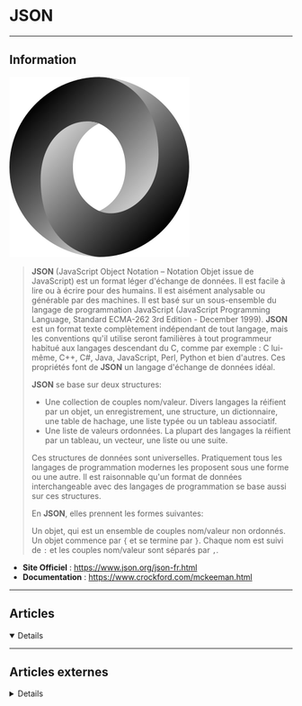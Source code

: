 # JSON
----

## <i class="fa-solid fa-hashtag"></i> Information

![Logo](../../_media/developpement/json/json_logo.svg ':size=250 :no-zoom')


> <i class="fa-solid fa-quote-left"></i> **JSON** (JavaScript Object Notation – Notation Objet issue de JavaScript) est un format léger d'échange de données. Il est facile à lire ou à écrire pour des humains. Il est aisément analysable ou générable par des machines. Il est basé sur un sous-ensemble du langage de programmation JavaScript (JavaScript Programming Language, Standard ECMA-262 3rd Edition - December 1999). **JSON** est un format texte complètement indépendant de tout langage, mais les conventions qu'il utilise seront familières à tout programmeur habitué aux langages descendant du C, comme par exemple : C lui-même, C++, C#, Java, JavaScript, Perl, Python et bien d'autres. Ces propriétés font de **JSON** un langage d'échange de données idéal.
>
> **JSON** se base sur deux structures:
>
> - Une collection de couples nom/valeur. Divers langages la réifient par un objet, un enregistrement, une structure, un dictionnaire, une table de hachage, une liste typée ou un tableau associatif.
> - Une liste de valeurs ordonnées. La plupart des langages la réifient par un tableau, un vecteur, une liste ou une suite.
>
> Ces structures de données sont universelles. Pratiquement tous les langages de programmation modernes les proposent sous une forme ou une autre. Il est raisonnable qu'un format de données interchangeable avec des langages de programmation se base aussi sur ces structures.
>
> En **JSON**, elles prennent les formes suivantes:
>
> Un objet, qui est un ensemble de couples nom/valeur non ordonnés. Un objet commence par `{` et se termine par `}`. Chaque nom est suivi de `:` et les couples nom/valeur sont séparés par `,`.

 <i class="fa-solid fa-quote-left fa-rotate-180"></i>


- <i class="fa-solid fa-globe"></i> **Site Officiel** : https://www.json.org/json-fr.html
- <i class="fa-solid fa-book"></i> **Documentation** : https://www.crockford.com/mckeeman.html


---

## <i class="fa-regular fa-newspaper"></i> Articles

<details open>

</details>

---

## <i class="fa-solid fa-glasses"></i> Articles externes

<details>

- [JSON Crash Course | What is JSON? | JSON Tutorial For Beginners [Video]](https://dzone.com/articles/json-crash-course-what-is-json-json-tutorial-for-b?fromrel=true)
- [Bash that JSON (with jq)](https://blog.appoptics.com/jq-json/)
- [Guide to Linux jq Command for JSON Processing](https://www.baeldung.com/linux/jq-command-json)
- [JQ cheatsheet](https://cameronnokes.com/blog/jq-cheatsheet/)
- [jq is sed for JSON](https://thoughtbot.com/blog/jq-is-sed-for-json)
- https://jqplay.org/
- [JSON on the command line with jq](https://shapeshed.com/jq-json/)
- [Parsing JSON with jq](http://www.compciv.org/recipes/cli/jq-for-parsing-json/)
- [Tutorial](https://stedolan.github.io/jq/tutorial/)
- [Working with JSON in bash using jq](https://cameronnokes.com/blog/working-with-json-in-bash-using-jq/)
- [Transform JSON and Make It Readable With jq](https://www.makeuseof.com/transform-json-and-make-it-readable-with-jq/)
- [JSON Comments Tutorial with Examples](https://www.poftut.com/json-comments-tutorial-with-examples/)
- [Manipuler des données JSON](https://developer.mozilla.org/fr/docs/Learn/JavaScript/Objects/JSON)

</details>